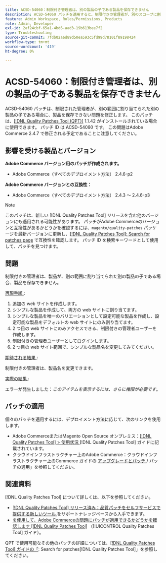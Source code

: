 ```yaml
---
title: ACSD-54060：制限付き管理者は、別の製品の子である製品を保存できません
description: ACSD-54060 パッチを適用すると、制限付きの管理者が、別のスコープに割り当てられた別の商品の子である場合に、商品を保存できないAdobe Commerceの問題を修正できます。
feature: Admin Workspace, Roles/Permissions, Products
role: Admin, Developer
exl-id: 2af24cbf-65a1-4bd6-aad3-19b613bee7f2
type: Troubleshooting
source-git-commit: 7fdb02a6d89d50ea593c5fd99d78101f89198424
workflow-type: tm+mt
source-wordcount: '419'
ht-degree: 0%

---
```


# ACSD-54060：制限付き管理者は、別の製品の子である製品を保存できません

ACSD-54060 パッチは、制限された管理者が、別の範囲に割り当てられた別の製品の子である場合に、製品を保存できない問題を修正します。 このパッチは、[[!DNL Quality Patches Tool (QPT)]](https://experienceleague.adobe.com/en/docs/commerce-operations/tools/quality-patches-tool/quality-patches-tool-to-self-serve-quality-patches) 1.1.42 がインストールされている場合に使用できます。 パッチ ID は ACSD-54060 です。 この問題はAdobe Commerce 2.4.7 で修正される予定であることに注意してください。

## 影響を受ける製品とバージョン

**Adobe Commerce バージョン用のパッチが作成されます。**

* Adobe Commerce（すべてのデプロイメント方法） 2.4.6-p2

**Adobe Commerce バージョンとの互換性：**

* Adobe Commerce（すべてのデプロイメント方法） 2.4.3 ～ 2.4.6-p3

>[!NOTE]
>
>このパッチは、新しい [!DNL Quality Patches Tool] リリースを含む他のバージョンにも適用される可能性があります。 パッチがAdobe Commerceのバージョンと互換性があるかどうかを確認するには、`magento/quality-patches` パッケージを最新バージョンに更新し、[[!DNL Quality Patches Tool]: Search for patches page](https://experienceleague.adobe.com/tools/commerce-quality-patches/index.html) で互換性を確認します。 パッチ ID を検索キーワードとして使用して、パッチを見つけます。

## 問題

制限付きの管理者は、製品が、別の範囲に割り当てられた別の製品の子である場合、製品を保存できません。

<u> 再現手順 </u>:

1. 追加の web サイトを作成します。
1. シンプルな製品を作成して、両方の web サイトに割り当てます。
1. シンプルな製品を唯一のバリエーションとして設定可能な製品を作成し、設定可能な製品をデフォルトの web サイトにのみ割り当てます。
1. 2 つ目の web サイトにのみアクセスできる、制限付きの管理者ユーザーを作成します。
1. 制限付きの管理者ユーザーとしてログインします。
1. 2 つ目の web サイト範囲で、シンプルな製品名を変更してみてください。

<u> 期待される結果 </u>:

制限付きの管理者は、製品名を変更できます。

<u> 実際の結果 </u>:

エラーが発生しました：*このアイテムを表示するには、さらに権限が必要です*。

## パッチの適用

個々のパッチを適用するには、デプロイメント方法に応じて、次のリンクを使用します。

* Adobe CommerceまたはMagento Open Source オンプレミス：[[!DNL Quality Patches Tool] > 使用状況 ](/help/tools/quality-patches-tool/usage.md) [!DNL Quality Patches Tool] ガイドに記載されています。
* クラウドインフラストラクチャー上のAdobe Commerce：クラウドインフラストラクチャー上のCommerce ガイドの [ アップグレードとパッチ ](https://experienceleague.adobe.com/docs/commerce-cloud-service/user-guide/develop/upgrade/apply-patches.html)/ パッチの適用」を参照してください。

## 関連資料

[!DNL Quality Patches Tool] について詳しくは、以下を参照してください。

* [[!DNL Quality Patches Tool]  リリース済み：品質パッチをセルフサービスで提供する新しいツール ](https://experienceleague.adobe.com/en/docs/commerce-operations/tools/quality-patches-tool/quality-patches-tool-to-self-serve-quality-patches) をサポートナレッジベースから入手できます。
* [ を使用して、Adobe Commerceの問題にパッチが適用できるかどうかを確認します  [!DNL Quality Patches Tool]](/help/tools/quality-patches-tool/patches-available-in-qpt/check-patch-for-magento-issue-with-magento-quality-patches.md) （[!UICONTROL Quality Patches Tool] ガイド）。


QPT で使用可能なその他のパッチの詳細については、[[!DNL Quality Patches Tool] ガイドの「](https://experienceleague.adobe.com/tools/commerce-quality-patches/index.html): Search for patches[!DNL Quality Patches Tool]」を参照してください。
